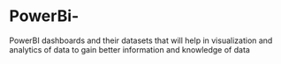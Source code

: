 # PowerBi-
PowerBI dashboards and their datasets that will help in visualization and analytics of data to gain better information and knowledge of data
